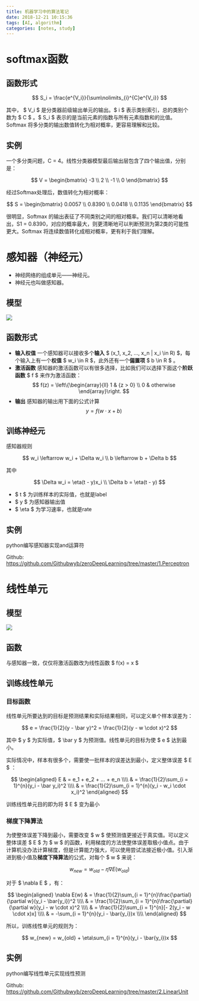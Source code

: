 ```yaml
---
title: 机器学习中的算法笔记
date: 2018-12-21 10:15:36
tags: [AI, algorithm]
categories: [notes, study]
---
```


# softmax函数

## 函数形式

$$ S_i = \frac{e^{V_i}}{\sum\nolimits_{i}^{C}e^{V_i}} $$

其中， $ V_i $ 是分类器前级输出单元的输出。$ i $ 表示类别索引，总的类别个数为 $ C $ 。$ S_i $ 表示的是当前元素的指数与所有元素指数和的比值。Softmax 将多分类的输出数值转化为相对概率，更容易理解和比较。

## 实例

一个多分类问题，C = 4。线性分类器模型最后输出层包含了四个输出值，分别是：

$$ V = \begin{bmatrix} -3 \\ 2 \\ -1 \\ 0 \end{bmatrix} $$

经过Softmax处理后，数值转化为相对概率：

$$ S = \begin{bmatrix} 0.0057 \\ 0.8390 \\ 0.0418 \\ 0.1135 \end{bmatrix} $$

很明显，Softmax 的输出表征了不同类别之间的相对概率。我们可以清晰地看出，S1 = 0.8390，对应的概率最大，则更清晰地可以判断预测为第2类的可能性更大。Softmax 将连续数值转化成相对概率，更有利于我们理解。

# 感知器（神经元）

- 神经网络的组成单元——神经元。
- 神经元也叫做感知器。

## 模型

<img src = "2018_12_24_01.png">

## 函数形式

- **输入权值** 一个感知器可以接收多个**输入** $ (x_1, x_2, ..., x_n | x_i \in R) $，每个输入上有一个**权值** $ w_i \in R $，此外还有一个**偏置项** $ b \in R $ 。
- **激活函数** 感知器的激活函数可以有很多选择，比如我们可以选择下面这个**阶跃函数** $ f $ 来作为激活函数：
$$ f(z) = \left\{\begin{array}{ll}
    1 & {z > 0} \\
    0 & otherwise
\end{array}\right. $$
- **输出** 感知器的输出用下面的公式计算
$$ y = f(w \cdot x + b) $$

## 训练神经元

感知器规则

$$ w_i \leftarrow w_i + \Delta w_i \\
b \leftarrow b + \Delta b $$

其中

$$ \Delta w_i = \eta(t - y)x_i \\
\Delta b = \eta(t - y) $$

- $ t $ 为训练样本的实际值，也就是label
- $ y $ 为感知器输出值
- $ \eta $ 为学习速率，也就是rate

## 实例

python编写感知器实现and运算符

Github: <https://github.com/Githubwyb/zeroDeepLearning/tree/master/1.Perceptron>

# 线性单元

## 模型

<img src = "2018_12_26_02.png">

## 函数

与感知器一致，仅仅将激活函数改为线性函数 $ f(x) = x $

## 训练线性单元

### 目标函数

线性单元所要达到的目标是预测结果和实际结果相同，可以定义单个样本误差为：

$$ e = \frac{1}{2}(y - \bar y)^2 = \frac{1}{2}(y - w \cdot x)^2 $$

其中 $ y $ 为实际值，$ \bar y $ 为预测值。线性单元的目标为使 $ e $ 达到最小。

实际情况中，样本有很多个，需要使一批样本的误差达到最小，定义整体误差 $ E $ ：

$$ \begin{aligned}
    E & = e_1 + e_2 + ... + e_n \\\\
    & = \frac{1}{2}\sum_{i = 1}^{n}(y_i - \bar y_i)^2 \\\\
    & = \frac{1}{2}\sum_{i = 1}^{n}(y_i - w_i \cdot x_i)^2
\end{aligned} $$

训练线性单元目的即为将 $ E $ 变为最小

### 梯度下降算法

为使整体误差下降到最小，需要改变 $ w $ 使预测值更接近于真实值。可以定义整体误差 $ E $ 为 $ w $ 的函数，利用梯度的方法使整体误差取极小值点。由于计算机没办法计算梯度，但是计算能力强大，可以使用尝试法接近极小值。引入渐进到极小值及**梯度下降算法**的公式，对每个 $ w $ 来说：

$$ w_{new} = w_{old} -  \eta\nabla E(w_{old}) $$

对于 $ \nabla E $ ，有：

$$ \begin{aligned}
    \nabla E(w) & = \frac{1}{2}\sum_{i = 1}^{n}\frac{\partial}{\partial w}(y_i - \bar{y_i})^2 \\\\
    & = \frac{1}{2}\sum_{i = 1}^{n}\frac{\partial}{\partial w}(y_i - w \cdot x)^2 \\\\
    & = \frac{1}{2}\sum_{i = 1}^{n}[- 2(y_i - w \cdot x)x] \\\\
    & = -\sum_{i = 1}^{n}(y_i - \bar{y_i})x \\\\
\end{aligned} $$

所以，训练线性单元的规则为：

$$ w_{new} = w_{old} + \eta\sum_{i = 1}^{n}(y_i - \bar{y_i})x $$

## 实例

python编写线性单元实现线性预测

Github: <https://github.com/Githubwyb/zeroDeepLearning/tree/master/2.LinearUnit>
